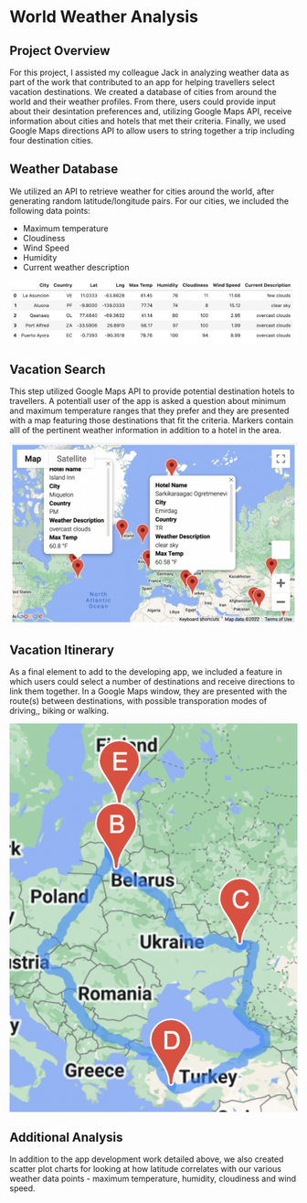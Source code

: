 # World Weather Analysis

## Project Overview

For this project, I assisted my colleague Jack in analyzing weather data as part of the work that contributed to an app for helping travellers select vacation destinations. We created a database of cities from around the world and their weather profiles. From there, users could provide input about their desintation preferences and, utilizing Google Maps API, receive information about cities and hotels that met their criteria. Finally, we used Google Maps directions API to allow users to string together a trip including four destination cities.

## Weather Database

We utilized an API to retrieve weather for cities around the world, after generating random latitude/longitude pairs. For our cities, we included the following data points:

- Maximum temperature
- Cloudiness
- Wind Speed
- Humidity
- Current weather description

![image1](https://github.com/brianbutler08/World_Weather_Analysis/blob/main/DataFrame_Weather.png)

## Vacation Search

This step utilized Google Maps API to provide potential destination hotels to travellers. A potentiall user of the app is asked a question about minimum and maximum temperature ranges that they prefer and they are presented with a map featuring those destinations that fit the criteria. Markers contain alll of the pertinent weather information in addition to a hotel in the area.

![image2](https://github.com/brianbutler08/World_Weather_Analysis/blob/main/Vacation_Search/WeatherPy_vacation_map.png)

## Vacation Itinerary

As a final element to add to the developing app, we included a feature in which users could select a number of destinations and receive directions to link them together. In a Google Maps window, they are presented with the route(s) between destinations, with possible transporation modes of driving,, biking or walking.

![image3](https://github.com/brianbutler08/World_Weather_Analysis/blob/main/Vacation_Itinerary/WeatherPy_travel_map.png)

## Additional Analysis

In addition to the app development work detailed above, we also created scatter plot charts for looking at how latitude correlates with our various weather data points - maximum temperature, humidity, cloudiness and wind speed.
